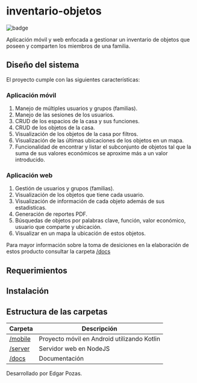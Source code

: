 # inventario-objetos

![badge](https://img.shields.io/badge/inventario-v0.0.1-blue)

Aplicación móvil y web enfocada a gestionar un inventario de objetos que poseen
y comparten los miembros de una familia.

## Diseño del sistema

El proyecto cumple con las siguientes características:

### Aplicación móvil
1. Manejo de múltiples usuarios y grupos (familias).
2. Manejo de las sesiones de los usuarios.
3. CRUD de los espacios de la casa y sus funciones.
4. CRUD de los objetos de la casa.
5. Visualización de los objetos de la casa por filtros.
6. Visualización de las últimas ubicaciones de los objetos en un mapa.
7. Funcionalidad de encontrar y listar el subconjunto de objetos tal que la suma de sus valores económicos se aproxime más a un valor introducido.
### Aplicación web
1. Gestión de usuarios y grupos (familias).
2. Visualización de los objetos que tiene cada usuario.
3. Visualización de información de cada objeto además de sus estadisticas.
4. Generación de reportes PDF.
5. Búsquedas de objetos por palabras clave, función, valor económico, usuario que comparte y ubicación.
6. Visualizar en un mapa la ubicación de estos objetos.

Para mayor información sobre la toma de desiciones en la elaboración de estos producto
consultar la carpeta [/docs](https://github.com/EdgarPozas/inventario-objetos/blob/master/docs/SYSTEM_DESING.md)

## Requerimientos

## Instalación

## Estructura de las carpetas

Carpeta | Descripción
------|------
[/mobile](https://github.com/EdgarPozas/inventario-objetos/tree/master/mobile)| Proyecto móvil en Android utilizando Kotlin
[/server](https://github.com/EdgarPozas/inventario-objetos/tree/master/server)| Servidor web en NodeJS
[/docs](https://github.com/EdgarPozas/inventario-objetos/tree/master/docs)| Documentación


Desarrollado por Edgar Pozas.
